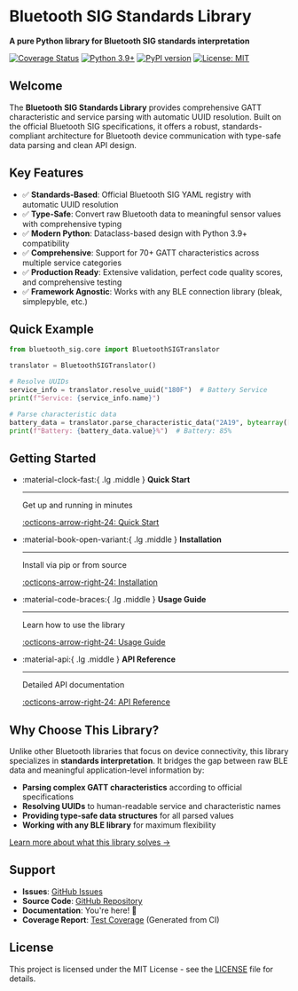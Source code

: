 # Bluetooth SIG Standards Library

**A pure Python library for Bluetooth SIG standards interpretation**

[![Coverage Status](https://img.shields.io/endpoint?url=https://ronanb96.github.io/bluetooth-sig-python/coverage/coverage-badge.json)](https://ronanb96.github.io/bluetooth-sig-python/coverage/)
[![Python 3.9+](https://img.shields.io/badge/python-3.9+-blue.svg)](https://www.python.org/downloads/)
[![PyPI version](https://img.shields.io/pypi/v/bluetooth-sig.svg)](https://pypi.org/project/bluetooth-sig/)
[![License: MIT](https://img.shields.io/badge/License-MIT-yellow.svg)](https://opensource.org/licenses/MIT)

## Welcome

The **Bluetooth SIG Standards Library** provides comprehensive GATT characteristic and service parsing with automatic UUID resolution. Built on the official Bluetooth SIG specifications, it offers a robust, standards-compliant architecture for Bluetooth device communication with type-safe data parsing and clean API design.

## Key Features

- ✅ **Standards-Based**: Official Bluetooth SIG YAML registry with automatic UUID resolution
- ✅ **Type-Safe**: Convert raw Bluetooth data to meaningful sensor values with comprehensive typing
- ✅ **Modern Python**: Dataclass-based design with Python 3.9+ compatibility
- ✅ **Comprehensive**: Support for 70+ GATT characteristics across multiple service categories
- ✅ **Production Ready**: Extensive validation, perfect code quality scores, and comprehensive testing
- ✅ **Framework Agnostic**: Works with any BLE connection library (bleak, simplepyble, etc.)

## Quick Example

```python
from bluetooth_sig.core import BluetoothSIGTranslator

translator = BluetoothSIGTranslator()

# Resolve UUIDs
service_info = translator.resolve_uuid("180F")  # Battery Service
print(f"Service: {service_info.name}")

# Parse characteristic data
battery_data = translator.parse_characteristic_data("2A19", bytearray([85]))
print(f"Battery: {battery_data.value}%")  # Battery: 85%
```

## Getting Started

<div class="grid cards" markdown>

-   :material-clock-fast:{ .lg .middle } __Quick Start__

    ---

    Get up and running in minutes

    [:octicons-arrow-right-24: Quick Start](quickstart.md)

-   :material-book-open-variant:{ .lg .middle } __Installation__

    ---

    Install via pip or from source

    [:octicons-arrow-right-24: Installation](installation.md)

-   :material-code-braces:{ .lg .middle } __Usage Guide__

    ---

    Learn how to use the library

    [:octicons-arrow-right-24: Usage Guide](usage.md)

-   :material-api:{ .lg .middle } __API Reference__

    ---

    Detailed API documentation

    [:octicons-arrow-right-24: API Reference](api/core.md)

</div>

## Why Choose This Library?

Unlike other Bluetooth libraries that focus on device connectivity, this library specializes in **standards interpretation**. It bridges the gap between raw BLE data and meaningful application-level information by:

- **Parsing complex GATT characteristics** according to official specifications
- **Resolving UUIDs** to human-readable service and characteristic names
- **Providing type-safe data structures** for all parsed values
- **Working with any BLE library** for maximum flexibility

[Learn more about what this library solves →](what-it-solves.md)

## Support

- **Issues**: [GitHub Issues](https://github.com/RonanB96/bluetooth-sig-python/issues)
- **Source Code**: [GitHub Repository](https://github.com/RonanB96/bluetooth-sig-python)
- **Documentation**: You're here! 🎉
- **Coverage Report**: [Test Coverage](coverage/index.html) (Generated from CI)

## License

This project is licensed under the MIT License - see the [LICENSE](https://github.com/RonanB96/bluetooth-sig-python/blob/main/LICENSE) file for details.

